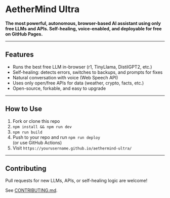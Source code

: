 # AetherMind Ultra

**The most powerful, autonomous, browser-based AI assistant using only free LLMs and APIs. Self-healing, voice-enabled, and deployable for free on GitHub Pages.**

---

## Features

- Runs the best free LLM in-browser (r1, TinyLlama, DistilGPT2, etc.)
- Self-healing: detects errors, switches to backups, and prompts for fixes
- Natural conversation with voice (Web Speech API)
- Uses only open/free APIs for data (weather, crypto, facts, etc.)
- Open-source, forkable, and easy to upgrade

---

## How to Use

1. Fork or clone this repo
2. `npm install && npm run dev`
3. `npm run build`
4. Push to your repo and run `npm run deploy`  
   (or use GitHub Actions)
5. Visit `https://yourusername.github.io/aethermind-ultra/`

---

## Contributing

Pull requests for new LLMs, APIs, or self-healing logic are welcome!

See [CONTRIBUTING.md](CONTRIBUTING.md).